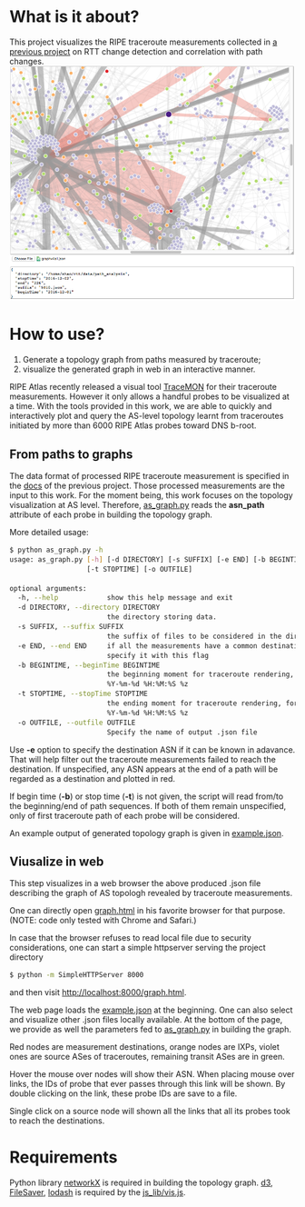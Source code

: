 # What is it about?
This project visualizes the RIPE traceroute measurements collected in [a previous project](https://github.com/WenqinSHAO/rtt.git)
on RTT change detection and correlation with path changes.
![Screenshot of the visualization interface](./screenshot.png)
# How to use?
1. Generate a topology graph from paths measured by traceroute;
2. visualize the generated graph in web in an interactive manner.

RIPE Atlas recently released a visual tool [TraceMON](https://labs.ripe.net/Members/massimo_candela/tracemon-traceroute-visualisation-network-debugging-tool)
for their traceroute measurements.
However it only allows a handful probes to be visualized at a time.
With the tools provided in this work, we are able to quickly and interactively
plot and query the AS-level topology learnt from traceroutes initiated by more than 6000 RIPE Atlas probes toward DNS b-root.

## From paths to graphs
The data format of processed RIPE traceroute measurement is specified in the [docs](https://github.com/WenqinSHAO/rtt/blob/master/docs/path_analysis.md#output)
of the previous project. Those processed measurements are the input to this work.
For the moment being, this work focuses on the topology visualization at AS level.
Therefore, [as_graph.py](./as_graph.py) reads the __asn_path__ attribute of each probe
in building the topology graph.

More detailed usage:
```bash
$ python as_graph.py -h
usage: as_graph.py [-h] [-d DIRECTORY] [-s SUFFIX] [-e END] [-b BEGINTIME]
                   [-t STOPTIME] [-o OUTFILE]

optional arguments:
  -h, --help            show this help message and exit
  -d DIRECTORY, --directory DIRECTORY
                        the directory storing data.
  -s SUFFIX, --suffix SUFFIX
                        the suffix of files to be considered in the directory
  -e END, --end END     if all the measurements have a common destination,
                        specify it with this flag
  -b BEGINTIME, --beginTime BEGINTIME
                        the beginning moment for traceroute rendering, format
                        %Y-%m-%d %H:%M:%S %z
  -t STOPTIME, --stopTime STOPTIME
                        the ending moment for traceroute rendering, format
                        %Y-%m-%d %H:%M:%S %z
  -o OUTFILE, --outfile OUTFILE
                        Specify the name of output .json file

```
Use __-e__ option to specify the destination ASN if it can be known in adavance.
That will help filter out the traceroute measurements failed to reach the destination.
If unspecified, any ASN appears at the end of a path will be regarded as a destination and
plotted in red.

If begin time (__-b__) or stop time (__-t__) is not given,
the script will read from/to the beginning/end of path sequences.
If both of them remain unspecified, only of first traceroute path of each probe will be considered.

An example output of generated topology graph is given in [example.json](./example.json).

## Viusalize in web
This step visualizes in a web browser the above produced .json file describing the graph
of AS topologh revealed by traceroute measurements.

One can directly open [graph.html](./graph.html) in his favorite browser for that purpose.
(NOTE: code only tested with Chrome and Safari.)

In case that the browser refuses to read local file due to security considerations, one
can start a simple httpserver serving the project directory
```bash
$ python -m SimpleHTTPServer 8000

```
and then visit [http://localhost:8000/graph.html](http://localhost:8000/graph.html).

The web page loads the [example.json](./example.json) at the beginning.
One can also select and visualize other .json files locally available.
At the bottom of the page, we provide as well the parameters fed to [as_graph.py](./as_graph.py)
in building the graph.

Red nodes are measurement destinations, orange nodes are IXPs, violet ones are source ASes
of traceroutes, remaining transit ASes are in green.

Hover the mouse over nodes will show their ASN.
When placing mouse over links, the IDs of probe that ever passes through this link will be shown.
By double clicking on the link, these probe IDs are save to a file.

Single click on a source node will shown all the links that all its probes took to reach the destinations.

# Requirements
Python library [networkX](https://networkx.github.io) is required in building the topology graph.
[d3](https://d3js.org), [FileSaver](https://github.com/eligrey/FileSaver.js.git), [lodash](https://lodash.com) is
required by the [js_lib/vis.js](./js_lib/vis.js).